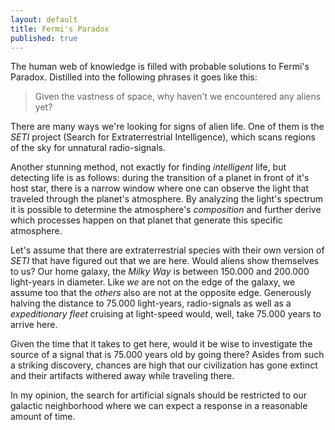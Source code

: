 ```yaml
---
layout: default
title: Fermi's Paradox
published: true
---
```


The human web of knowledge is filled with probable solutions to Fermi's Paradox. Distilled into the following phrases it goes like this:

> Given the vastness of space, why haven't we encountered any aliens yet?

There are many ways we're looking for signs of alien life. One of them is the *SETI* project (Search for Extraterrestrial Intelligence), which scans regions of the sky for unnatural radio-signals.

Another stunning method, not exactly for finding *intelligent* life, but detecting life is as follows: during the transition of a planet in front of it's host star, there is a narrow window where one can observe the light that traveled through the planet's atmosphere. By analyzing the light's spectrum it is possible to determine the atmosphere's *composition* and further derive which processes happen on that planet that generate this specific atmosphere.

Let's assume that there are extraterrestrial species with their own version of *SETI* that have figured out that we are here. Would aliens show themselves to us? Our home galaxy, the *Milky Way* is between 150.000 and 200.000 light-years in diameter. Like *we* are not on the edge of the galaxy, we assume too that the *others* also are not at the opposite edge. Generously halving the distance to 75.000 light-years, radio-signals as well as a *expeditionary fleet* cruising at light-speed would, well, take 75.000 years to arrive here.

Given the time that it takes to get here, would it be wise to investigate the source of a signal that is 75.000 years old by going there? Asides from such a striking discovery, chances are high that our civilization has gone extinct and their artifacts withered away while traveling there.

In my opinion, the search for artificial signals should be restricted to our galactic neighborhood where we can expect a response in a reasonable amount of time.
